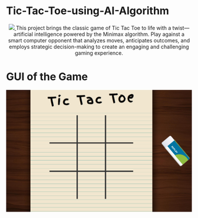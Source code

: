 # Tic-Tac-Toe-using-AI-Algorithm
 <p align="center">
  <a href="#">
    <img src="https://skillicons.dev/icons?i=html,css,js" />
  </a>
This project brings the classic game of Tic Tac Toe to life with a twist—artificial intelligence powered by the Minimax algorithm. Play against a smart computer opponent that analyzes moves, anticipates outcomes, and employs strategic decision-making to create an engaging and challenging gaming experience.

# GUI of the Game
  <a href="#">
    <img src="assets/screenshot.png" />
  </a>
  
